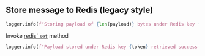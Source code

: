 ## Store message to Redis (legacy style)

```python
logger.info(f"Storing payload of {len(payload)} bytes under Redis key {token}")
```

Invoke [redis' `set`](https://github.com/redis/redis-py/blob/3.3.11/redis/client.py) method

```python
logger.info(f"Payload stored under Redis key {token} retrieved successfully")
```